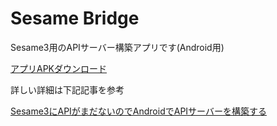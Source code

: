 # Sesame Bridge
Sesame3用のAPIサーバー構築アプリです(Android用)

[アプリAPKダウンロード](https://github.com/ode1022/sesame_bridge/releases/download/1.0.2/sesame_bridge.apk)

詳しい詳細は下記記事を参考

[Sesame3にAPIがまだないのでAndroidでAPIサーバーを構築する](https://qiita.com/odetarou/items/bf5ced8489b00341d51e)
